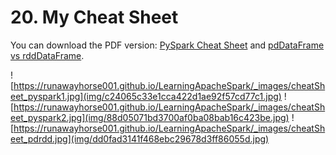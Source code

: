 # 20\. My Cheat Sheet

You can download the PDF version: [PySpark Cheat Sheet](https://github.com/runawayhorse001/CheatSheet/blob/master/cheatSheet_pyspark.pdf) and [pdDataFrame vs rddDataFrame](https://github.com/runawayhorse001/CheatSheet/blob/master/cheatSheet_pdrdd.pdf).

![https://runawayhorse001.github.io/LearningApacheSpark/_images/cheatSheet_pyspark1.jpg](img/c24065c33e1cca422d1ae92f57cd77c1.jpg) ![https://runawayhorse001.github.io/LearningApacheSpark/_images/cheatSheet_pyspark2.jpg](img/88d05071bd3700af0ba08bab16c423be.jpg) ![https://runawayhorse001.github.io/LearningApacheSpark/_images/cheatSheet_pdrdd.jpg](img/dd0fad3141f468ebc29678d3ff86055d.jpg)